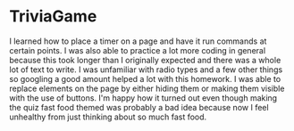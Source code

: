 # TriviaGame
I learned how to place a timer on a page and have it run commands at certain points. I was also able to practice a lot more coding in general because this took longer than I originally expected and there was a whole lot of text to write. I was unfamiliar with radio types and a few other things so googling a good amount helped a lot with this homework. I was able to replace elements on the page by either hiding them or making them visible with the use of buttons. I'm happy how it turned out even though making the quiz fast food themed was probably a bad idea because now I feel unhealthy from just thinking about so much fast food.

